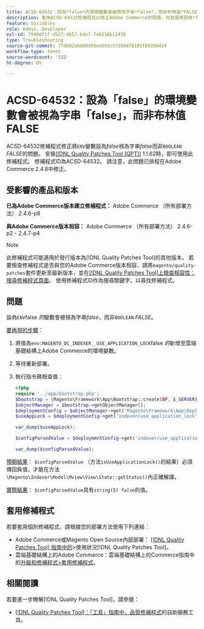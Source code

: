 ```yaml
---
title: ACSD-64532：設為*false*的環境變數會被視為字串*false*，而非布林值*FALSE*
description: 套用ACSD-64532修補程式以修正Adobe Commerce的問題，也就是將設為*false*的「ENV」變數視為字串*false*，而非「BOOLEAN」*FALSE*。
feature: Variables
role: Admin, Developer
exl-id: 7940df1f-d527-4b57-bde7-7a0216b12436
type: Troubleshooting
source-git-commit: 7fdb02a6d89d50ea593c5fd99d78101f89198424
workflow-type: tm+mt
source-wordcount: '332'
ht-degree: 0%

---
```


# ACSD-64532：設為「false」的環境變數會被視為字串「false」，而非布林值FALSE

ACSD-64532修補程式修正將`ENV`變數設為&#x200B;*false*&#x200B;視為字串&#x200B;*false*&#x200B;而非`BOOLEAN` *FALSE*&#x200B;的問題。 安裝[[!DNL Quality Patches Tool (QPT)]](/help/tools/quality-patches-tool/quality-patches-tool-to-self-serve-quality-patches.md) 1.1.62時，即可使用此修補程式。 修補程式ID為ACSD-64532。 請注意，此問題已排程在Adobe Commerce 2.4.8中修正。

## 受影響的產品和版本

**已為Adobe Commerce版本建立修補程式：**
Adobe Commerce （所有部署方法） 2.4.6-p8

**與Adobe Commerce版本相容：**
Adobe Commerce （所有部署方法） 2.4.6-p2 - 2.4.7-p4

>[!NOTE]
>
>此修補程式可能適用於發行版本為[!DNL Quality Patches Tool]的其他版本。 若要檢查修補程式是否與您的Adobe Commerce版本相容，請將`magento/quality-patches`套件更新至最新版本，並在[[!DNL Quality Patches Tool]上檢查相容性：搜尋修補程式頁面](https://experienceleague.adobe.com/tools/commerce-quality-patches/index.html)。 使用修補程式ID作為搜尋關鍵字，以尋找修補程式。

## 問題

設為`ENV`false *的*&#x200B;變數會被視為字串&#x200B;*false*，而非`BOOLEAN` *FALSE*。

<u>要再現的步驟</u>：
1. 將值為`env:MAGENTO_DC_INDEXER__USE_APPLICATION_LOCK`false *的*&#x200B;新增至雲端基礎結構上Adobe Commerce的環境變數。
1. 等待重新部署。
1. 執行指令碼檢查值：

   ```php
   <?php
   require '../app/bootstrap.php';
   $bootstrap = \Magento\Framework\App\Bootstrap::create(BP, $_SERVER);
   $objectManager = $bootstrap->getObjectManager();
   $deploymentConfig = $objectManager->get('Magento\Framework\App\DeploymentConfig');
   $useAppLock = $deploymentConfig->get('indexer/use_application_lock');
   
   var_dump($useAppLock);
   
   $configParsedValue = $deploymentConfig->get('indexer/use_application_lock') ?: false;
   
   var_dump($configParsedValue); 
   ```

<u>預期結果</u>：
`$configParsedValue` （方法`isUseApplicationLock()`的結果）必須傳回負值，才能在方法`\Magento\Indexer\Model\Mview\View\State::getStatus()`內正確解譯。

<u>實際結果</u>：
`$configParsedValue`具有&#x200B;*`string(5) false`*&#x200B;的值。

## 套用修補程式

若要套用個別修補程式，請根據您的部署方法使用下列連結：

* Adobe Commerce或Magento Open Source內部部署： [[!DNL Quality Patches Tool] 指南中的](/help/tools/quality-patches-tool/usage.md)>使用狀況[!DNL Quality Patches Tool]。
* 雲端基礎結構上的Adobe Commerce：雲端基礎結構上的Commerce指南中的[升級和修補程式>套用修補程式](https://experienceleague.adobe.com/docs/commerce-cloud-service/user-guide/develop/upgrade/apply-patches.html)。

## 相關閱讀

若要進一步瞭解[!DNL Quality Patches Tool]，請參閱：
* [[!DNL Quality Patches Tool]：「工具」指南中，品質修補程式](/help/tools/quality-patches-tool/quality-patches-tool-to-self-serve-quality-patches.md)的自助服務工具。
